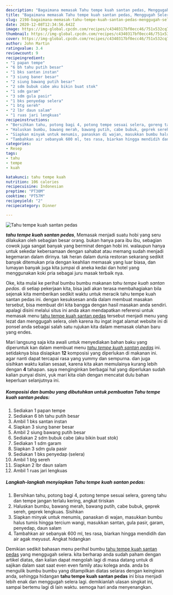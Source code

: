```yaml
---
description: "Bagaimana memasak Tahu tempe kuah santan pedas, Menggugah Selera"
title: "Bagaimana memasak Tahu tempe kuah santan pedas, Menggugah Selera"
slug: 2198-bagaimana-memasak-tahu-tempe-kuah-santan-pedas-menggugah-selera
date: 2020-12-08T12:34:56.642Z
image: https://img-global.cpcdn.com/recipes/c4340317bf0ecc46/751x532cq70/tahu-tempe-kuah-santan-pedas-foto-resep-utama.jpg
thumbnail: https://img-global.cpcdn.com/recipes/c4340317bf0ecc46/751x532cq70/tahu-tempe-kuah-santan-pedas-foto-resep-utama.jpg
cover: https://img-global.cpcdn.com/recipes/c4340317bf0ecc46/751x532cq70/tahu-tempe-kuah-santan-pedas-foto-resep-utama.jpg
author: John Martin
ratingvalue: 3.4
reviewcount: 9
recipeingredient:
- "1 papan tempe"
- "6 bh tahu putih besar"
- "1 bks santan instan"
- "3 siung baner besar"
- "2 siung bawang putih besar"
- "2 sdm bubuk cabe aku bikin buat stok"
- "1 sdm garam"
- "3 sdm gula pasir"
- "1 bks penyedap selera"
- "1 btg sereh"
- "2 lbr daun salam"
- "1 ruas jari lengkuas"
recipeinstructions:
- "Bersihkan tahu, potong bagi 4, potong tempe sesuai selera, goreng tahu dan tempe jangan terlalu kering, angkat tiriskan"
- "Haluskan bumbu, bawang merah, bawang putih, cabe bubuk, geprek sereh, geprek lengkuas. Sisihkan"
- "Siapkan minyak untuk menumis, panaskan di wajan, masukkan bumbu halus tumis hingga tercium wangi, masukkan santan, gula pasir, garam, penyedap, daun salam"
- "Tambahkan air sebanyak 600 ml, tes rasa, biarkan hingga mendidih dan air agak meyusut. Angkat hidangkan"
categories:
- Resep
tags:
- tahu
- tempe
- kuah

katakunci: tahu tempe kuah 
nutrition: 106 calories
recipecuisine: Indonesian
preptime: "PT30M"
cooktime: "PT57M"
recipeyield: "2"
recipecategory: Dinner

---
```



![Tahu tempe kuah santan pedas](https://img-global.cpcdn.com/recipes/c4340317bf0ecc46/751x532cq70/tahu-tempe-kuah-santan-pedas-foto-resep-utama.jpg)

<b><i>tahu tempe kuah santan pedas</i></b>, Memasak menjadi suatu hobi yang seru dilakukan oleh sebagian besar orang. bukan hanya para ibu ibu, sebagian cowok juga sangat banyak yang berminat dengan hobi ini. walaupun hanya untuk sekedar kebersamaan dengan sahabat atau memang sudah menjadi kegemaran dalam dirinya. tak heran dalam dunia restoran sekarang sedikit banyak ditemukan pria dengan keahlian memasak yang luar biasa, dan lumayan banyak juga kita jumpai di aneka kedai dan hotel yang menggunakan koki pria sebagai juru masak terbaik nya.

Oke, kita mulai ke perihal bumbu bumbu makanan <i>tahu tempe kuah santan pedas</i>. di setiap pekerjaan kita, bisa jadi akan terasa membahagiakan bila sejenak kita memberikan sedikit waktu untuk meracik tahu tempe kuah santan pedas ini. dengan kesuksesan anda dalam membuat masakan tersebut, bisa membuat diri kita bangga dengan hasil masakan anda sendiri. apalagi disini melalui situs ini anda akan mendapatkan referensi untuk memasak menu <u>tahu tempe kuah santan pedas</u> tersebut menjadi menu yang lezat dan menggugah selera, oleh karena itu ingat ingat alamat website ini di ponsel anda sebagai salah satu rujukan kita dalam memasak olahan baru yang endes.




Mari langsung saja kita awali untuk menyediakan bahan baku yang diperuntuk kan dalam membuat menu <u><i>tahu tempe kuah santan pedas</i></u> ini. setidaknya bisa disiapkan <b>12</b> komposisi yang diperlukan di makanan ini. agar nanti dapat tercapai rasa yang yummy dan sempurna. dan juga sisihkan waktu kalian sesaat, karena kita akan memulainya kurang lebih dengan <b>4</b> tahapan. saya menginginkan berbagai hal yang diperlukan sudah kalian punyai disini, yuk mari kita olah dengan mencatat dulu bahan keperluan selanjutnya ini.

<!--inarticleads1-->

##### Komposisi dan bumbu yang dibutuhkan untuk pembuatan Tahu tempe kuah santan pedas:

1. Sediakan 1 papan tempe
1. Sediakan 6 bh tahu putih besar
1. Ambil 1 bks santan instan
1. Siapkan 3 siung baner besar
1. Ambil 2 siung bawang putih besar
1. Sediakan 2 sdm bubuk cabe (aku bikin buat stok)
1. Sediakan 1 sdm garam
1. Siapkan 3 sdm gula pasir
1. Sediakan 1 bks penyedap (selera)
1. Ambil 1 btg sereh
1. Siapkan 2 lbr daun salam
1. Ambil 1 ruas jari lengkuas




<!--inarticleads2-->

##### Langkah-langkah menyiapkan Tahu tempe kuah santan pedas:

1. Bersihkan tahu, potong bagi 4, potong tempe sesuai selera, goreng tahu dan tempe jangan terlalu kering, angkat tiriskan
1. Haluskan bumbu, bawang merah, bawang putih, cabe bubuk, geprek sereh, geprek lengkuas. Sisihkan
1. Siapkan minyak untuk menumis, panaskan di wajan, masukkan bumbu halus tumis hingga tercium wangi, masukkan santan, gula pasir, garam, penyedap, daun salam
1. Tambahkan air sebanyak 600 ml, tes rasa, biarkan hingga mendidih dan air agak meyusut. Angkat hidangkan




Demikian sedikit bahasan menu perihal bumbu <u>tahu tempe kuah santan pedas</u> yang menggugah selera. kita berharap anda sudah paham dengan artikel diatas, dan kalian dapat mengolah lagi di masa datang untuk di sajikan dalam saat saat even even family atau kolega anda. anda bs mengulik bumbu bumbu yang ditampilkan diatas selaras dengan keinginan anda, sehingga hidangan <b>tahu tempe kuah santan pedas</b> ini bisa menjadi lebih enak dan menggugah selera lagi. demikianlah ulasan singkat ini, sampai bertemu lagi di lain waktu. semoga hari anda menyenangkan.
